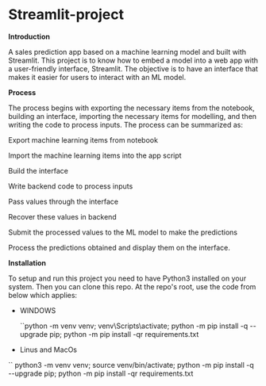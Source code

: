 # Streamlit-project

**Introduction**

A sales prediction app based on a machine learning model and built with Streamlit. This project is to know how to embed a model  into a web app with a user-friendly interface, Streamlit. The objective is to have an interface that makes it easier for users to interact with an ML model.

**Process**

The process begins with exporting the necessary items from the notebook, building an interface, importing the necessary items for modelling, and then writing the code to process inputs. The process can be summarized as:

Export machine learning items from notebook

Import the machine learning items into the app script

Build the interface

Write backend code to process inputs

Pass values through the interface

Recover these values in backend

Submit the processed values to the ML model to make the predictions

Process the predictions obtained and display them on the interface.


**Installation**

To setup and run this project you need to have Python3 installed on your system. Then you can clone this repo. At the repo's root, use the code from below which applies:

+ WINDOWS

  ``python -m venv venv; venv\Scripts\activate; python -m pip install -q --upgrade pip; python -m pip install -qr requirements.txt  
  
+ Linus and MacOs

 `` python3 -m venv venv; source venv/bin/activate; python -m pip install -q --upgrade pip; python -m pip install -qr requirements.txt  
  
